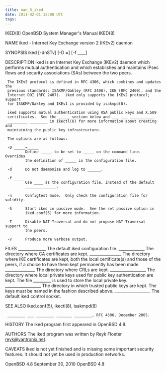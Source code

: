 ```yaml
---
title: man_8_iked
date: 2011-02-01 12:00 UTC
tags:
---
```

IKED(8)                 OpenBSD System Manager's Manual                IKED(8)

NAME
     iked - Internet Key Exchange version 2 (IKEv2) daemon

SYNOPSIS
     iked [-dnSTv] [-D _____=_____] [-f ____]

DESCRIPTION
     iked is an Internet Key Exchange (IKEv2) daemon which performs mutual
     authentication and which establishes and maintains IPsec flows and
     security associations (SAs) between the two peers.

     The IKEv2 protocol is defined in RFC 4306, which combines and updates the
     previous standards: ISAKMP/Oakley (RFC 2408), IKE (RFC 2409), and the
     Internet DOI (RFC 2407).  iked only supports the IKEv2 protocol; support
     for ISAKMP/Oakley and IKEv1 is provided by isakmpd(8).

     iked supports mutual authentication using RSA public keys and X.509
     certificates.  See the _____ section below and ___ ___ ___________
     _________ ________ in ikectl(8) for more information about creating and
     maintaining the public key infrastructure.

     The options are as follows:

     -D _____=_____
             Define _____ to be set to _____ on the command line.  Overrides
             the definition of _____ in the configuration file.

     -d      Do not daemonize and log to ______.

     -f ____
             Use ____ as the configuration file, instead of the default
             ______________.

     -n      Configtest mode.  Only check the configuration file for validity.

     -S      Start iked in passive mode.  See the set passive option in
             iked.conf(5) for more information.

     -T      Disable NAT-Traversal and do not propose NAT-Traversal support to
             the peers.

     -v      Produce more verbose output.

FILES
     ______________         The default iked configuration file.
     _____________          The directory where CA certificates are kept.
     ________________       The directory where IKE certificates are kept,
                            both the local certificate(s) and those of the
                            peers, if a choice to have them kept permanently
                            has been made.
     _______________        The directory where CRLs are kept.
     __________________     The directory where local private keys used for
                            public key authentication are kept.  The file
                            _________ is used to store the local private key.
     __________________     The directory in which trusted public keys are
                            kept.  The keys must be named in the fashion
                            described above.
     __________________     The default iked control socket.

SEE ALSO
     iked.conf(5), ikectl(8), isakmpd(8)

     ________ ___ ________ _______ ________, RFC 4306, December 2005.

HISTORY
     The iked program first appeared in OpenBSD 4.8.

AUTHORS
     The iked program was written by Reyk Floeter <reyk@vantronix.net>.

CAVEATS
     iked is not yet finished and is missing some important security features.
     It should not yet be used in production networks.

OpenBSD 4.8                   September 30, 2010                   OpenBSD 4.8

